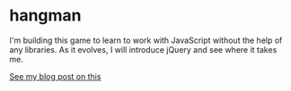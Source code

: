# hangman

I'm building this game to learn to work with JavaScript without the help of any libraries.  As it evolves, I will introduce jQuery and see where it takes me.

[See my blog post on this](http://mdegani.github.io/javascript/2015/04/18/hangman-in-javascript.html)

